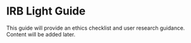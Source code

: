# IRB Light Guide

This guide will provide an ethics checklist and user research guidance. Content will be added later.